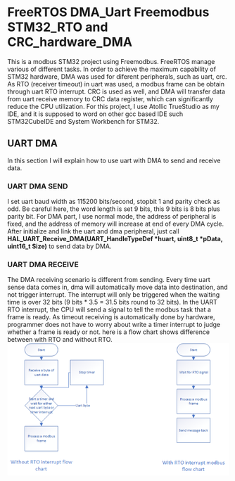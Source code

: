 # FreeRTOS DMA_Uart Freemodbus STM32_RTO and CRC_hardware_DMA

This is a modbus STM32 project using Freemodbus. FreeRTOS manage various of different tasks. In order to achieve the maximum capability of STM32 hardware, DMA was used for diferent peripherals, such as uart, crc. As RTO (receiver timeout) in uart was used, a modbus frame can be obtain through uart RTO interrupt. CRC is used as well, and DMA will transfer data from uart receive memory to CRC data register, which can significantly reduce the CPU utilization. For this project, I use Atollic TrueStudio as my IDE, and it is supposed to word on other gcc based IDE such STM32CubeIDE and System Workbench for STM32.

## UART DMA

In this section I will explain how to use uart with DMA to send and receive data.

### UART DMA SEND

I set uart baud width as 115200 bits/second, stopbit 1 and parity check as odd. Be careful here, the word length is set 9 bits, this 9 bits is 8 bits plus parity bit. For DMA part, I use normal mode, the address of peripheral is fixed, and the address of memory will increase at end of every DMA cycle. After initialize and link the uart and dma peripheral, just call __HAL_UART_Receive_DMA(UART_HandleTypeDef *huart, uint8_t *pData, uint16_t Size)__ to send data by DMA.

### UART DMA RECEIVE

The DMA receiving scenario is different from sending. Every time uart sense data comes in, dma will automatically move data into destination, and not trigger interrupt. The interrupt will only be triggered when the waiting time is over 32 bits (9 bits * 3.5 = 31.5 bits round to 32 bits). In the UART RTO interrupt, the CPU will send a signal to tell the modbus task that a frame is ready. As timeout receiving is automatically done by hardware, programmer does not have to worry about write a timer interrupt to judge whether a frame is ready or not. here is a flow chart shows difference between with RTO and without RTO.
<img src="./RTO.bmp">
